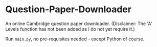 # Question-Paper-Downloader
An online Cambridge question paper downloader. (Disclaimer: The 'A' Levels function has not been added as I do not yet require it.)

Run ```main.py```, no pre-requisites needed - except Python of course.
